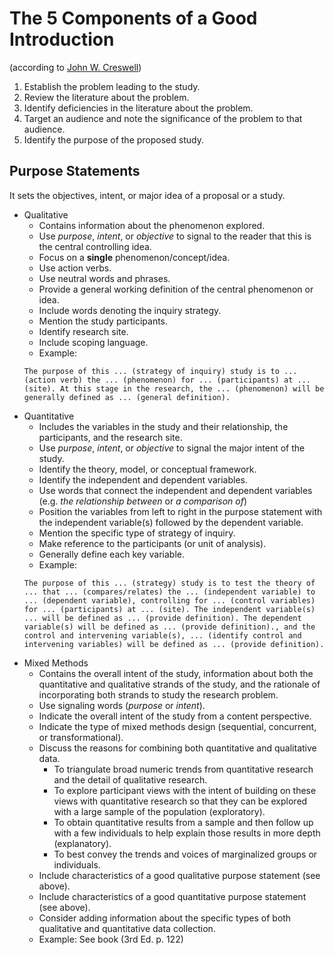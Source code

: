 # The 5 Components of a Good Introduction

(according to [John W. Creswell](https://www.amazon.ca/Research-Design-Qualitative-Quantitative-Approaches/dp/1452226105/ref=sr_1_2?ie=UTF8&qid=1543002787&sr=8-2&keywords=creswell+research+design))

1. Establish the problem leading to the study.
2. Review the literature about the problem.
3. Identify deficiencies in the literature about the problem.
4. Target an audience and note the significance of the problem to that audience.
5. Identify the purpose of the proposed study.

## Purpose Statements

It sets the objectives, intent, or major idea of a proposal or a study.

- Qualitative
    - Contains information about the phenomenon explored.
    - Use _purpose_, _intent_, or _objective_ to signal to the reader that this is the central controlling idea.
    - Focus on a **single** phenomenon/concept/idea.
    - Use action verbs.
    - Use neutral words and phrases.
    - Provide a general working definition of the central phenomenon or idea.
    - Include words denoting the inquiry strategy.
    - Mention the study participants.
    - Identify research site.
    - Include scoping language.
    - Example:
    ```
    The purpose of this ... (strategy of inquiry) study is to ... (action verb) the ... (phenomenon) for ... (participants) at ... (site). At this stage in the research, the ... (phenomenon) will be generally defined as ... (general definition).
    ```
- Quantitative
    - Includes the variables in the study and their relationship, the participants, and the research site.
    - Use _purpose_, _intent_, or _objective_ to signal the major intent of the study.
    - Identify the theory, model, or conceptual framework.
    - Identify the independent and dependent variables.
    - Use words that connect the independent and dependent variables (e.g. _the relationship between_ or _a comparison of_)
    - Position the variables from left to right in the purpose statement with the independent variable(s) followed by the dependent variable.
    - Mention the specific type of strategy of inquiry.
    - Make reference to the participants (or unit of analysis).
    - Generally define each key variable.
    - Example:
    ```
    The purpose of this ... (strategy) study is to test the theory of ... that ... (compares/relates) the ... (independent variable) to ... (dependent variable), controlling for ... (control variables) for ... (participants) at ... (site). The independent variable(s) ... will be defined as ... (provide definition). The dependent variable(s) will be defined as ... (provide definition)., and the control and intervening variable(s), ... (identify control and intervening variables) will be defined as ... (provide definition).
    ```
- Mixed Methods
    - Contains the overall intent of the study, information about both the quantitative and qualitative strands of the study, and the rationale of incorporating both strands to study the research problem.
    - Use signaling words (_purpose_ or _intent_).
    - Indicate the overall intent of the study from a content perspective.
    - Indicate the type of mixed methods design (sequential, concurrent, or transformational).
    - Discuss the reasons for combining both quantitative and qualitative data.
        - To triangulate broad numeric trends from quantitative research and the detail of qualitative research.
        - To explore participant views with the intent of building on these views with quantitative research so that they can be explored with a large sample of the population (exploratory).
        - To obtain quantitative results from a sample and then follow up with a few individuals to help explain those results in more depth (explanatory).
        - To best convey the trends and voices of marginalized groups or individuals.
    - Include characteristics of a good qualitative purpose statement (see above).
    - Include characteristics of a good quantitative purpose statement (see above).
    - Consider adding information about the specific types of both qualitative and quantitative data collection.
    - Example: See book (3rd Ed. p. 122)
